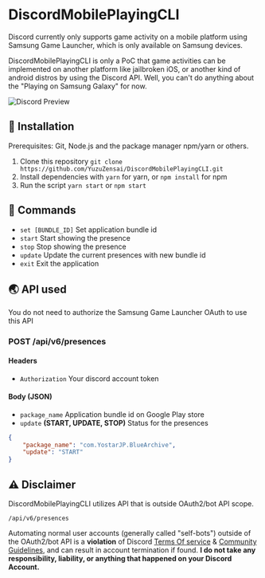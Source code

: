 # DiscordMobilePlayingCLI

Discord currently only supports game activity on a mobile platform using Samsung Game Launcher, which is only available on Samsung devices.

DiscordMobilePlayingCLI is only a PoC that game activities can be implemented on another platform like jailbroken iOS, or another kind of android distros by using the Discord API. Well, you can't do anything about the "Playing on Samsung Galaxy" for now.

![Discord Preview](https://user-images.githubusercontent.com/84713269/166914540-d2a4edac-1f33-43ed-a860-4bded04029b5.png)

## 🔧 Installation

Prerequisites: Git, Node.js and the package manager npm/yarn or others.

1. Clone this repository ``git clone https://github.com/YuzuZensai/DiscordMobilePlayingCLI.git``
2. Install dependencies with ``yarn`` for yarn, or ``npm install`` for npm
3. Run the script ``yarn start`` or ``npm start``

## 🌸 Commands

- ``set [BUNDLE_ID]`` Set application bundle id
- ``start`` Start showing the presence
- ``stop`` Stop showing the presence
- ``update`` Update the current presences with new bundle id
- ``exit`` Exit the application

## 🌏 API used

You do not need to authorize the Samsung Game Launcher OAuth to use this API

### POST /api/v6/presences

#### Headers

- ``Authorization`` Your discord account token

#### Body (JSON)

- ``package_name`` Application bundle id on Google Play store
- ``update`` **(START, UPDATE, STOP)** Status for the presences 

```json
{
    "package_name": "com.YostarJP.BlueArchive",
    "update": "START"
}
```

## ⚠️ Disclaimer

DiscordMobilePlayingCLI utilizes API that is outside OAuth2/bot API scope.

``/api/v6/presences``

Automating normal user accounts (generally called "self-bots") outside of the OAuth2/bot API is a **violation** of Discord [Terms Of service](https://discord.com/terms) & [Community Guidelines](https://discord.com/guidelines), and can result in account termination if found. **I do not take any responsibility, liability, or anything that happened on your Discord Account.**
